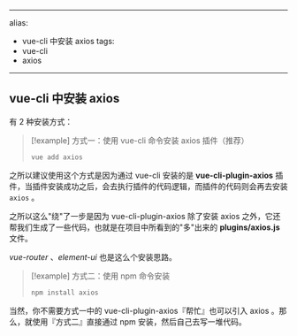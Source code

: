 
---
alias: 
- vue-cli 中安装 axios
tags: 
- vue-cli
- axios
---
## vue-cli 中安装 axios

有 2 种安装方式：

> [!example] 方式一：使用 vue-cli 命令安装 axios 插件（推荐）
> ``` sh
> vue add axios
> ```

之所以建议使用这个方式是因为通过 vue-cli 安装的是 **vue-cli-plugin-axios** 插件，当插件安装成功之后，会去执行插件的代码逻辑，而插件的代码则会再去安装 `axios` 。

之所以这么"绕"了一步是因为 vue-cli-plugin-axios 除了安装 axios 之外，它还帮我们生成了一些代码，也就是在项目中所看到的"多"出来的 **plugins/axios.js** 文件。

*vue-router* 、*element-ui* 也是这么个安装思路。


> [!example] 方式二：使用 npm 命令安装
> ```bash
> npm install axios
> ```

当然，你不需要方式一中的 vue-cli-plugin-axios『帮忙』也可以引入 axios 。那么，就使用『方式二』直接通过 npm 安装，然后自己去写一堆代码。
